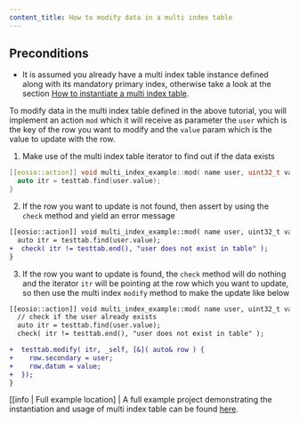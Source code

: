 ```yaml
---
content_title: How to modify data in a multi index table
---
```


## Preconditions
- It is assumed you already have a multi index table instance defined along with its mandatory primary index, otherwise take a look at the section [How to instantiate a multi index table](./how-to-instantiate-a-multi-index-table.md).

To modify data in the multi index table defined in the above tutorial, you will implement an action `mod` which it will receive as parameter the `user` which is the key of the row you want to modify and the `value` param which is the value to update with the row.

1. Make use of the multi index table iterator to find out if the data exists
```cpp
[[eosio::action]] void multi_index_example::mod( name user, uint32_t value ) {
  auto itr = testtab.find(user.value);
}
```

2. If the row you want to update is not found, then assert by using the `check` method and yield an error message
```diff
[[eosio::action]] void multi_index_example::mod( name user, uint32_t value ) {
  auto itr = testtab.find(user.value);
+  check( itr != testtab.end(), "user does not exist in table" );
}
```

3. If the row you want to update is found, the `check` method will do nothing and the iterator `itr` will be pointing at the row which you want to update, so then use the multi index `modify` method to make the update like below

```diff
[[eosio::action]] void multi_index_example::mod( name user, uint32_t value ) {
  // check if the user already exists
  auto itr = testtab.find(user.value);
  check( itr != testtab.end(), "user does not exist in table" );

+  testtab.modify( itr, _self, [&]( auto& row ) {
+    row.secondary = user;
+    row.datum = value;
+  });
}
```

[[info | Full example location]
| A full example project demonstrating the instantiation and usage of multi index table can be found [here](https://github.com/leopays-core/leopays.cdt/tree/master/examples/multi_index_example).
